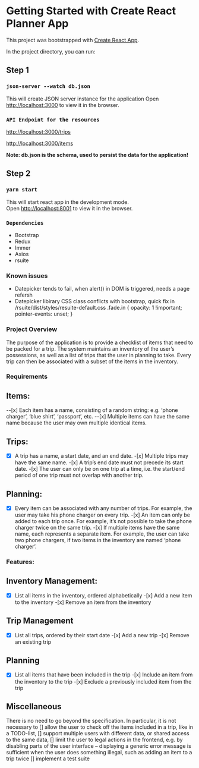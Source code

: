 # Getting Started with Create React Planner App

This project was bootstrapped with [Create React App](https://github.com/facebook/create-react-app).

In the project directory, you can run:

## Step 1

### `json-server --watch db.json`

This will create JSON server instance for the application
Open [http://localhost:3000](http://localhost:3000) to view it in the browser.

### `API Endpoint for the resources`

[http://localhost:3000/trips](http://localhost:3000/trips)

[http://localhost:3000/items](http://localhost:3000/items)

**Note: db.json is the schema, used to persist the data for the application!**

## Step 2

### `yarn start`

This will start react app in the development mode.\
Open [http://localhost:8001](http://localhost:8001) to view it in the browser.

### `Dependencies`

- Bootstrap
- Redux
- Immer
- Axios
- rsuite

### Known issues

- Datepicker tends to fail, when alert() in DOM is triggered, needs a page refersh
- Datepicker libirary CSS class conflicts with bootstrap, quick fix in /rsuite/dist/styles/resuite-default.css
  .fade.in {
  opacity: 1 !important;
  pointer-events: unset;
  }

### Project Overview

The purpose of the application is to provide a checklist of items that need to be packed for a trip.
The system maintains an inventory of the user’s possessions, as well as a list of trips that the user in planning to take. Every trip can then be associated with a subset of the items in the inventory.

### Requirements

## Items:

--[x] Each item has a name, consisting of a random string: e.g. ‘phone charger’, ‘blue shirt’, ‘passport’, etc.
--[x] Multiple items can have the same name because the user may own multiple identical items.

## Trips:

-[x] A trip has a name, a start date, and an end date. -[x] Multiple trips may have the same name. -[x] A trip’s end date must not precede its start date. -[x] The user can only be on one trip at a time, i.e. the start/end period of one trip must not overlap with another trip.

## Planning:

-[x] Every item can be associated with any number of trips. For example, the user may take his phone charger on every trip. -[x] An item can only be added to each trip once. For example, it’s not possible to take the phone charger twice on the same trip. -[x] If multiple items have the same name, each represents a separate item. For example, the user can take two phone chargers, if two items in the inventory are named ‘phone charger’.

### Features:

## Inventory Management:

-[x] List all items in the inventory, ordered alphabetically -[x] Add a new item to the inventory -[x] Remove an item from the inventory

## Trip Management

-[x] List all trips, ordered by their start date -[x] Add a new trip -[x] Remove an existing trip

## Planning

-[x] List all items that have been included in the trip -[x] Include an item from the inventory to the trip -[x] Exclude a previously included item from the trip

## Miscellaneous

There is no need to go beyond the specification. In particular, it is not necessary to
[] allow the user to check off the items included in a trip, like in a TODO-list,
[] support multiple users with different data, or shared access to the same data,
[] limit the user to legal actions in the frontend, e.g. by disabling parts of the user interface – displaying a generic error message is sufficient when the user does something illegal, such as adding an item to a trip twice
[] implement a test suite
